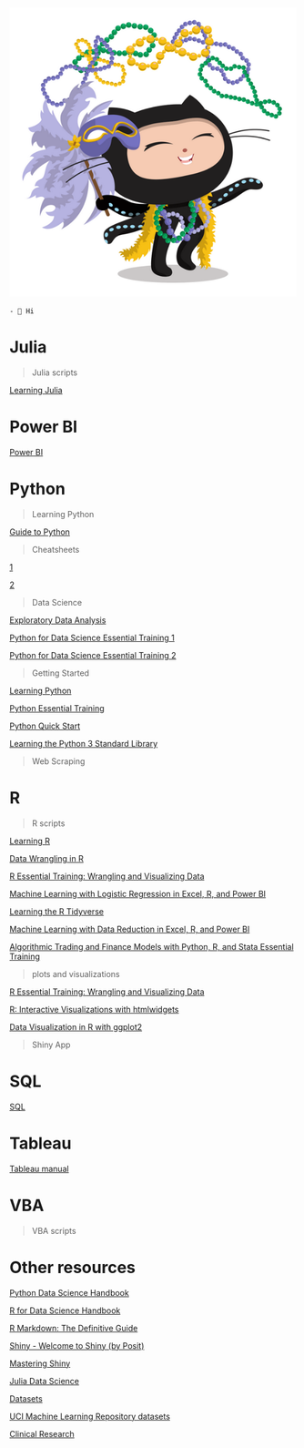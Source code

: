 ![image](https://raw.githubusercontent.com/icimaciej/scripts/main/image.png)

```
- 👋 Hi
```

# Julia

> Julia scripts

[Learning Julia](https://icimaciej.github.io/scripts/jl%20Julia%20Essential%20Training.html)

# Power BI

[Power BI](https://icimaciej.github.io/scripts/Power%20BI.pdf)

# Python

> Learning Python

[Guide to Python](https://icimaciej.github.io/scripts/py%20w3schools.html)

> Cheatsheets

[1](https://raw.githubusercontent.com/icimaciej/scripts/main/py%20python.png)

[2](https://raw.githubusercontent.com/icimaciej/scripts/main/py%20Python%20cheatsheet.png)

> Data Science

[Exploratory Data Analysis](https://icimaciej.github.io/scripts/py%20ExploratoryDataAnalysis.html)

[Python for Data Science Essential Training 1](https://icimaciej.github.io/scripts/py%2021%20Python%20Essential%20Training%20Part%201.html)

[Python for Data Science Essential Training 2](https://icimaciej.github.io/scripts/py%2022%20Python%20Essential%20Training%20Part%202.html)

> Getting Started

[Learning Python](https://icimaciej.github.io/scripts/py%200001%20learning-python.html)

[Python Essential Training](https://icimaciej.github.io/scripts/py%200003%20Python%20Essential%20Training.html)

[Python Quick Start](https://icimaciej.github.io/scripts/py%200004%20Python%20Quick%20Start.html)

[Learning the Python 3 Standard Library](https://icimaciej.github.io/scripts/py%200006%20Learning%20the%20Python%203%20Standard%20Library.html)

> Web Scraping

# R

> R scripts

[Learning R](https://icimaciej.github.io/scripts/r%2001%20Learning%20R.html)

[Data Wrangling in R](https://icimaciej.github.io/scripts/r%2003%20Data%20Wrangling%20in%20R.html)

[R Essential Training: Wrangling and Visualizing Data](https://icimaciej.github.io/scripts/r%2004%20R%20Essential%20Training%20Wrangling%20and%20Visualizing%20Data.html)

[Machine Learning with Logistic Regression in Excel, R, and Power BI](https://icimaciej.github.io/scripts/r%2007%20Machine%20Learning%20with%20Logistic%20Regression%20in%20Excel%2C%20R%2C%20and%20Power%20BI.html)

[Learning the R Tidyverse](https://icimaciej.github.io/scripts/r%2009%20Learning%20the%20R%20Tidyverse.html)

[Machine Learning with Data Reduction in Excel, R, and Power BI](https://icimaciej.github.io/scripts/r%2010%20Machine%20Learning%20with%20Data%20Reduction%20in%20Excel%2C%20R%2C%20and%20Power%20BI.html)

[Algorithmic Trading and Finance Models with Python, R, and Stata Essential Training](https://icimaciej.github.io/scripts/r%2017%20Algorithmic%20Trading%20and%20Finance%20Models%20with%20Python%2C%20R%2C%20and%20Stata%20Essential%20Training.html)

> plots and visualizations

[R Essential Training: Wrangling and Visualizing Data](https://icimaciej.github.io/scripts/r%2004%20plots%20R%20Essential%20Training%20Wrangling%20and%20Visualizing%20Data.html)

[R: Interactive Visualizations with htmlwidgets](https://icimaciej.github.io/scripts/r%2012%20plots%20R%20Interactive%20Visualizations%20with%20htmlwidgets.html)

[Data Visualization in R with ggplot2](https://icimaciej.github.io/scripts/r%2013%20plots%20Data%20Visualization%20in%20R%20with%20ggplot2.html)

> Shiny App

# SQL

[SQL](https://icimaciej.github.io/scripts/SQL.pdf)

# Tableau

[Tableau manual](https://icimaciej.github.io/scripts/Tableau.pdf)

# VBA

> VBA scripts

# Other resources

[Python Data Science Handbook](https://jakevdp.github.io/PythonDataScienceHandbook/)

[R for Data Science Handbook](https://r4ds.had.co.nz/index.html)

[R Markdown: The Definitive Guide](https://bookdown.org/yihui/rmarkdown/)

[Shiny - Welcome to Shiny (by Posit)](https://shiny.posit.co/r/getstarted/shiny-basics/lesson1/index.html)

[Mastering Shiny](https://mastering-shiny.org/basic-app.html)

[Julia Data Science](https://juliadatascience.io/juliadatascience.pdf)

[Datasets](https://icimaciej.github.io/scripts/datasets.html)

[UCI Machine Learning Repository datasets](https://archive.ics.uci.edu/ml/datasets.php)

[Clinical Research](https://icimaciej.github.io/scripts/py%20Clinical%20Research.html)
